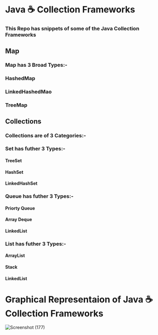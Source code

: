 
# **Java ☕ Collection Frameworks**
### This Repo has snippets of some of the Java Collection Frameworks

## **Map**
### Map has 3 Broad Types:-
###
### HashedMap
### LinkedHashedMao
### TreeMap

## **Collections**
### Collections are of **3** Categories:-
### 
### **Set** has futher **3** Types:-
#### TreeSet
#### HashSet
#### LinkedHashSet

### **Queue** has futher **3** Types:-

#### Priorty Queue
#### Array Deque
#### LinkedList

### **List** has futher **3** Types:-
#### ArrayList
#### Stack
#### LinkedList

# Graphical Representaion of Java ☕ Collection Frameworks
![Screenshot (177)](https://user-images.githubusercontent.com/61156932/122003066-315cf780-cdd0-11eb-96f7-f90c7248e7aa.png)
